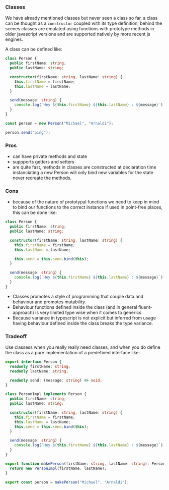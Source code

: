 ### Classes

We have already mentioned classes but never seen a class so far, a class can be thought as a `constructor` coupled with its type definition, behind the scenes classes are emulated using functions with prototype methods in older javascript versions and are supported natively by more recent js engines.

A class can be defined like:

```ts
class Person {
  public firstName: string;
  public lastName: string;

  constructor(firstName: string, lastName: string) {
    this.firstName = firstName;
    this.lastName = lastName;
  }

  send(message: string) {
    console.log(`Hey ${this.firstName} ${this.lastName} : ${message}`);
  }
}

const person = new Person("Michael", "Arnaldi");

person.send("ping");
```

### Pros

- can have private methods and state
- suppports getters and setters
- are quite fast, methods in classes are constructed at declaration time
  instanciating a new Person will only bind new variables for the state never recreate the methods.

### Cons

- because of the nature of prototypal functions we need to keep in mind to bind our
  functions to the correct instance if used in point-free places, this can be done like:

```ts
class Person {
  public firstName: string;
  public lastName: string;

  constructor(firstName: string, lastName: string) {
    this.firstName = firstName;
    this.lastName = lastName;

    this.send = this.send.bind(this);
  }

  send(message: string) {
    console.log(`Hey ${this.firstName} ${this.lastName} : ${message}`);
  }
}
```

- Classes promotes a style of programming that couple data and behaviour and promotes mutability.
- Behaviour functions defined inside the class (and in general fluent-approach) is very limited type wise when it comes to generics.
- Because variance in typescript is not explicit but inferred from usage having behaviour defined inside the class breaks the type variance.

### Tradeoff

Use classess when you really really need classes, and when you do define the class as a pure implementation of a predefined interface like:

```ts
export interface Person {
  readonly firstName: string;
  readonly lastName: string;

  readonly send: (message: string) => void;
}

class PersonImpl implements Person {
  public firstName: string;
  public lastName: string;

  constructor(firstName: string, lastName: string) {
    this.firstName = firstName;
    this.lastName = lastName;
    this.send = this.send.bind(this);
  }

  send(message: string) {
    console.log(`Hey ${this.firstName} ${this.lastName} : ${message}`);
  }
}

export function makePerson(firstName: string, lastName: string): Person {
  return new PersonImpl(firstName, lastName);
}

export const person = makePerson("Michael", "Arnaldi");
```
